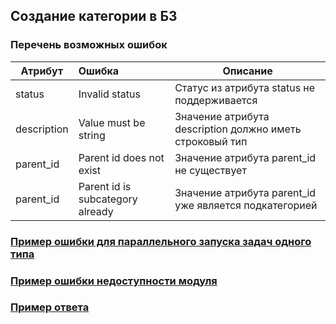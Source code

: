 ## Создание категории в БЗ
### Перечень возможных ошибок
| Атрибут | Ошибка                        | Описание                                            |
|---------|:------------------------------|-----------------------------------------------------|
| status | Invalid status | Статус из атрибута status не поддерживается |
| description | Value must be string | Значение атрибута description должно иметь строковый тип |
| parent_id | Parent id does not exist | Значение атрибута parent_id не существует |
| parent_id | Parent id is subcategory already | Значение атрибута parent_id уже является подкатегорией |
### [Пример ошибки для параллельного запуска задач одного типа](https://github.com/ekvio-dev/integration-api-response-examples/blob/master/examples/v2/uniq_task_error.json)
### [Пример ошибки недоступности модуля](https://github.com/ekvio-dev/integration-api-response-examples/blob/master/examples/v2/module_unavalible_error.json)
### [Пример ответа](https://github.com/ekvio-dev/integration-api-response-examples/blob/master/examples/v2/information/information_category_create.json)